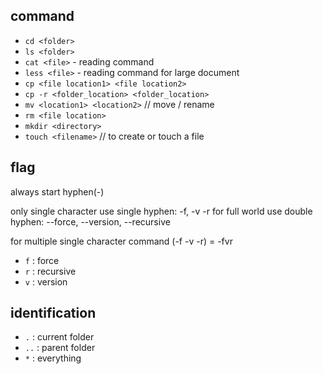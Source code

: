 ## command

- `cd <folder>` 
- `ls <folder>` 
- `cat <file>`  - reading command
- `less <file>`  - reading command for large document
- `cp <file location1> <file location2>` 
- `cp -r <folder_location> <folder_location>` 
- `mv <location1> <location2>`  // move / rename
- `rm <file location>`  
- `mkdir <directory>`  
- `touch <filename>`   // to create or touch a file

## flag

always start hyphen(-)

only single character use single hyphen: -f, -v -r 
for full world use double hyphen: --force, --version, --recursive

for multiple single character command (-f -v -r) = -fvr

- `f` : force
- `r` : recursive
- `v` : version


## identification

- `.` : current folder
- `..` : parent folder
- `*` : everything





